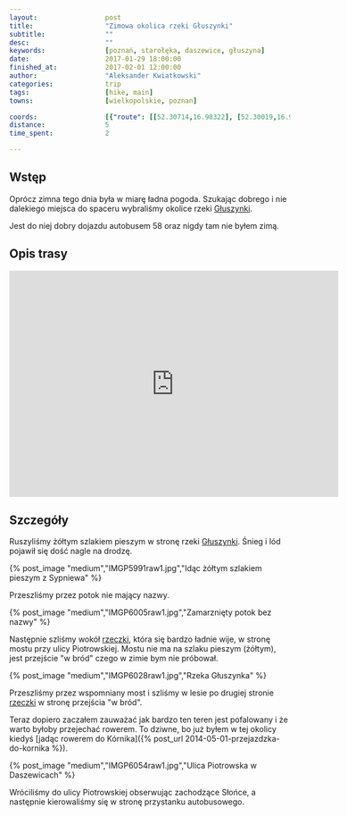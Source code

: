 ```yaml
---
layout:                 post
title:                  "Zimowa okolica rzeki Głuszynki"
subtitle:               ""
desc:                   ""
keywords:               [poznań, starołęka, daszewice, głuszyna]
date:                   2017-01-29 18:00:00
finished_at:            2017-02-01 12:00:00
author:                 "Aleksander Kwiatkowski"
categories:             trip
tags:                   [hike, main]
towns:                  [wielkopolskie, poznan]

coords:                 [{"route": [[52.30714,16.98322], [52.30019,16.97635], [52.30562,16.96764], [52.30759,16.97257], [52.31147,16.97416]], "type": "hike"}]
distance:               5
time_spent:             2

---
```


[wiki-gluszynka]: https://pl.wikipedia.org/wiki/G%C5%82uszynka_(rzeka)

Wstęp
-----

Oprócz zimna tego dnia była w miarę ładna pogoda. Szukając dobrego i nie
dalekiego miejsca do spaceru wybraliśmy okolice rzeki [Głuszynki][wiki-gluszynka].

Jest do niej dobry dojazdu autobusem 58 oraz nigdy tam nie byłem zimą.

Opis trasy
----------

<iframe height='405' width='590' frameborder='0' allowtransparency='true' scrolling='no' src='https://www.strava.com/activities/849290563/embed/5cc9c451ae21409fd45f804f7e3d4fa6835f402f'></iframe>

Szczegóły
---------

Ruszyliśmy żółtym szlakiem pieszym w stronę rzeki [Głuszynki][wiki-gluszynka].
Śnieg i lód pojawił się dość nagle na drodzę.

{% post_image "medium","IMGP5991raw1.jpg","Idąc żółtym szlakiem pieszym z Sypniewa" %}

Przeszliśmy przez potok nie mający nazwy.

{% post_image "medium","IMGP6005raw1.jpg","Zamarznięty potok bez nazwy" %}

Następnie szliśmy wokół [rzeczki][wiki-gluszynka], która się bardzo ładnie wije,
w stronę mostu przy ulicy Piotrowskiej.
Mostu nie ma na szlaku pieszym (żółtym), jest przejście "w bród" czego
w zimie bym nie próbował.

{% post_image "medium","IMGP6028raw1.jpg","Rzeka Głuszynka" %}

Przeszliśmy przez wspomniany most i szliśmy w lesie po drugiej stronie
[rzeczki][wiki-gluszynka] w stronę
przejścia "w bród".

Teraz dopiero zaczałem zauważać jak bardzo ten teren
jest pofalowany i że warto byłoby przejechać rowerem.
To dziwne, bo już
byłem w tej okolicy kiedyś
[jadąc rowerem do Kórnika]({% post_url 2014-05-01-przejazdzka-do-kornika %}).

{% post_image "medium","IMGP6054raw1.jpg","Ulica Piotrowska w Daszewicach" %}

Wróciliśmy do ulicy Piotrowskiej obserwując zachodzące Słońce, a następnie
kierowaliśmy się w stronę przystanku autobusowego.
